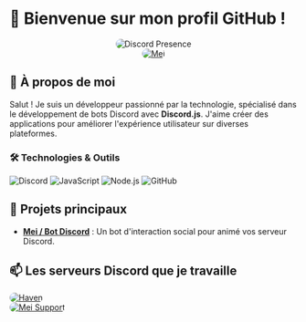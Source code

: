 # 👋 Bienvenue sur mon profil GitHub !

<div align="center">
  <img src="https://lanyard.cnrad.dev/api/746011493975195731" alt="Discord Presence" style="border-radius: 10px;">
  <br>
  <a href="https://discord.com/oauth2/authorize?client_id=1201258734161252475&permissions=1084480153670&scope=applications.commands%20bot">
    <img src="https://img.shields.io/badge/%E3%83%BBMei%232634-✔_APP-rgb(114,137,218)?logo=discord&logoColor=white" alt="Mei" style="border-radius: 10px;">
  </a>
</div>

## 🌟 À propos de moi
Salut ! Je suis un développeur passionné par la technologie, spécialisé dans le développement de bots Discord avec **Discord.js**. J'aime créer des applications pour améliorer l'expérience utilisateur sur diverses plateformes.

### 🛠️ Technologies & Outils
![Discord](https://img.shields.io/badge/-・Discord-7289DA?logo=discord&logoColor=white)
![JavaScript](https://img.shields.io/badge/-・JavaScript-F7DF1E?logo=javascript&logoColor=black)
![Node.js](https://img.shields.io/badge/-・Node.js-339933?logo=node.js&logoColor=white)
![GitHub](https://img.shields.io/badge/-・GitHub-181717?logo=github&logoColor=white)

## 🚀 Projets principaux
- **[Mei / Bot Discord](https://discord.com/oauth2/authorize?client_id=1201258734161252475&permissions=1084480153670&scope=applications.commands%20bot)** : Un bot d'interaction social pour animé vos serveur Discord.

## 📫 Les serveurs Discord que je travaille
<a href="https://discord.gg/haven2022">
  <img src="https://img.shields.io/badge/%E3%83%BBOtaku_Haven-Owner-rgb(114,137,218)?logo=discord&logoColor=white" alt="Haven" style="border-radius: 10px;">
</a>
<br>
<a href="https://discord.gg/k2C2G4cguX">
  <img src="https://img.shields.io/badge/%E3%83%BBFranxX_Geek-Développeur-rgb(114,137,218)?logo=discord&logoColor=white" alt="Mei Support" style="border-radius: 10px;">
</a>
